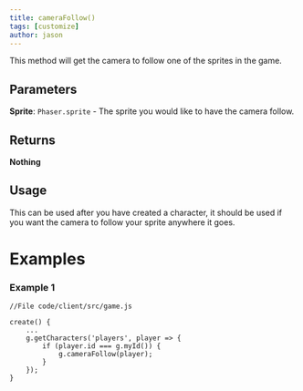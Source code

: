 ```yaml
---
title: cameraFollow()
tags: [customize]
author: jason
---
```

This method will get the camera to follow one of the sprites in the game.
## Parameters
**Sprite**: `Phaser.sprite` - The sprite you would like to have the camera follow.
## Returns
**Nothing**
## Usage
This can be used after you have created a character, it should be used if you want the camera to follow your sprite anywhere it goes.
# Examples
### Example 1
```
//File code/client/src/game.js
​
create() {
	...
	g.getCharacters('players', player => {
		if (player.id === g.myId()) {
			g.cameraFollow(player);
		}
	});
}
```
